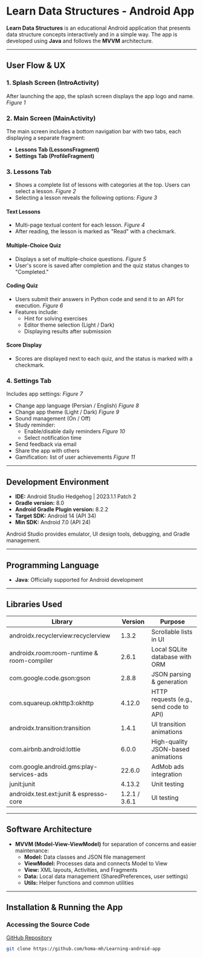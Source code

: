# Learn Data Structures - Android App

**Learn Data Structures** is an educational Android application that presents data structure concepts interactively and in a simple way. The app is developed using **Java** and follows the **MVVM** architecture.

---

##  User Flow & UX

### 1. Splash Screen (IntroActivity)
After launching the app, the splash screen displays the app logo and name.  
*Figure 1*

### 2. Main Screen (MainActivity)
The main screen includes a bottom navigation bar with two tabs, each displaying a separate fragment:
- **Lessons Tab (LessonsFragment)**
- **Settings Tab (ProfileFragment)**

### 3. Lessons Tab
- Shows a complete list of lessons with categories at the top. Users can select a lesson. *Figure 2*
- Selecting a lesson reveals the following options: *Figure 3*

#### Text Lessons
- Multi-page textual content for each lesson. *Figure 4*
- After reading, the lesson is marked as "Read" with a checkmark.

#### Multiple-Choice Quiz
- Displays a set of multiple-choice questions. *Figure 5*
- User's score is saved after completion and the quiz status changes to "Completed."

#### Coding Quiz
- Users submit their answers in Python code and send it to an API for execution. *Figure 6*
- Features include:
  - Hint for solving exercises
  - Editor theme selection (Light / Dark)
  - Displaying results after submission

#### Score Display
- Scores are displayed next to each quiz, and the status is marked with a checkmark.

### 4. Settings Tab
Includes app settings: *Figure 7*
- Change app language (Persian / English) *Figure 8*
- Change app theme (Light / Dark) *Figure 9*
- Sound management (On / Off)
- Study reminder:
  - Enable/disable daily reminders *Figure 10*
  - Select notification time
- Send feedback via email
- Share the app with others
- Gamification: list of user achievements *Figure 11*

---

##  Development Environment

- **IDE:** Android Studio Hedgehog | 2023.1.1 Patch 2  
- **Gradle version:** 8.0  
- **Android Gradle Plugin version:** 8.2.2  
- **Target SDK:** Android 14 (API 34)  
- **Min SDK:** Android 7.0 (API 24)  

Android Studio provides emulator, UI design tools, debugging, and Gradle management.

---

##  Programming Language

- **Java**: Officially supported for Android development

---

##  Libraries Used

| Library | Version | Purpose |
|---------|--------|---------|
| androidx.recyclerview:recyclerview | 1.3.2 | Scrollable lists in UI |
| androidx.room:room-runtime & room-compiler | 2.6.1 | Local SQLite database with ORM |
| com.google.code.gson:gson | 2.8.8 | JSON parsing & generation |
| com.squareup.okhttp3:okhttp | 4.12.0 | HTTP requests (e.g., send code to API) |
| androidx.transition:transition | 1.4.1 | UI transition animations |
| com.airbnb.android:lottie | 6.0.0 | High-quality JSON-based animations |
| com.google.android.gms:play-services-ads | 22.6.0 | AdMob ads integration |
| junit:junit | 4.13.2 | Unit testing |
| androidx.test.ext:junit & espresso-core | 1.2.1 / 3.6.1 | UI testing |

---

##  Software Architecture

- **MVVM (Model-View-ViewModel)** for separation of concerns and easier maintenance:
  - **Model:** Data classes and JSON file management
  - **ViewModel:** Processes data and connects Model to View
  - **View:** XML layouts, Activities, and Fragments
  - **Data:** Local data management (SharedPreferences, user settings)
  - **Utils:** Helper functions and common utilities

---

##  Installation & Running the App

### Accessing the Source Code
[GitHub Repository](https://github.com/homa-mh/Learning-android-app)

```bash
git clone https://github.com/homa-mh/Learning-android-app

